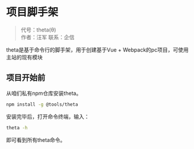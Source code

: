 # 项目脚手架
> 代号：theta(θ)  
> 作者：汪军 
> 联系：企信

theta是基于命令行的脚手架，用于创建基于Vue + Webpack的pc项目，可使用主站的现有模块  

## 项目开始前
从咱们私有npm仓库安装theta。
```bash
npm install -g @tools/theta
```
安装完毕后，打开命令终端，输入：
```bash
theta -h
```
即可看到所有theta命令。